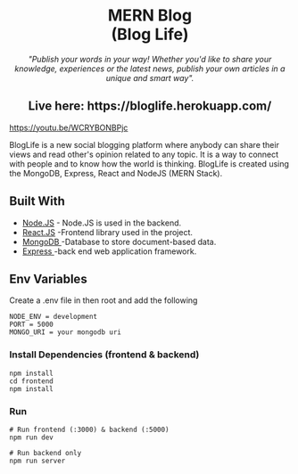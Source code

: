 
<p align="center">
  
<h1 align="center"> MERN Blog <br> (Blog Life) </h1>

<p align="center"><i>"Publish your words in your way! Whether you'd like to share your knowledge, experiences or the latest news, publish your own articles in a unique and smart way".</i><p align="center">

</p>

<h2 align="center">Live here: https://bloglife.herokuapp.com/ </h2>

https://youtu.be/WCRYBONBPjc


BlogLife is a new social blogging platform where anybody can share their views and read other's opinion related to any topic. It is a way to connect with people and to know how the world is thinking.
BlogLife is created using the MongoDB, Express, React and NodeJS (MERN Stack).



## Built With

- [Node.JS](http://nodejs.org/) - Node.JS is used in the backend.
- [React.JS](https://reactjs.org/) -Frontend library used in the project.
- [MongoDB ](https://www.mongodb.com/home) -Database to store document-based data.
- [Express ](https://expressjs.com/) -back end web application framework.

## Env Variables

Create a .env file in then root and add the following
```
NODE_ENV = development
PORT = 5000
MONGO_URI = your mongodb uri
```

### Install Dependencies (frontend & backend)
```
npm install
cd frontend
npm install
```

### Run

```
# Run frontend (:3000) & backend (:5000)
npm run dev

# Run backend only
npm run server
```
